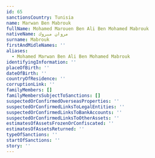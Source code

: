 ```yaml
---
id: 65
sanctionsCountry: Tunisia
name: Marwan Ben Mabrouk
fullName: Mohamed Marouen Ben Ali Ben Mohamed Mabrouk
nativeName: مروان مبروك
surname: Mabrouk
firstAndMidleNames: ''
aliases:
  - Mohamed Marwan Ben Ali Ben Mohamed Mabrouk
identifyingInformation: ''
placeOfBirth: ''
dateOfBirth: ''
countryOfResidence: ''
corruptionLink: ''
familyMembers: []
familyMembersSubjectToSanctions: []
suspectedOrConfirmedOverseasProperties: ''
suspectedOrConfirmedLinksToLegalEntities: ''
suspectedOrConfirmedLinksToBankAccounts: ''
suspectedOrConfirmedLinksToOtherAssets: ''
estimatesOfAssetsFrozenOrConfiscated: ''
estimatesOfAssetsReturned: ''
typeOfSanctions: ''
startOfSanctions: ''
story: ''
---
```


